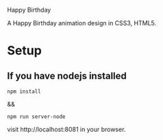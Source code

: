 Happy Birthday

A Happy Birthday animation design in CSS3, HTML5.


# Setup


## If you have nodejs installed
```
npm install
```
&&

```
npm run server-node
```
visit http://localhost:8081 in your browser.

